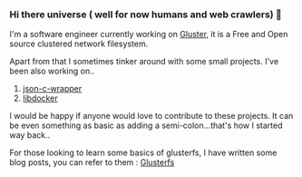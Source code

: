 ### Hi there universe ( well for now humans and web crawlers) 👋

I'm a software engineer currently working on [Gluster](https://github.com/gluster), it is a Free and Open source clustered network filesystem.

Apart from that I sometimes tinker around with some small projects. I've been also working on..
1. [json-c-wrapper](https://github.com/srijan-sivakumar/json-c-wrapper)
2. [libdocker](https://github.com/srijan-sivakumar/libdocker)

I would be happy if anyone would love to contribute to these projects. It can be even something as basic as adding a semi-colon...that's how I started way back..

For those looking to learn some basics of glusterfs, I have written some blog posts, you can refer to them : [Glusterfs](https://medium.com/@sivakumarsrijan/the-glusterfs-journey-3439bd971c5e?source=friends_link&sk=ae7f28d590d0c0345ee7a115e2563468)




